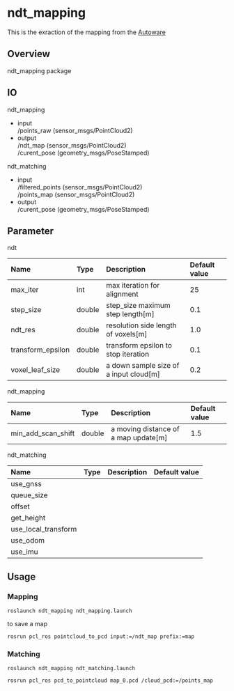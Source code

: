 ndt_mapping
====
This is the exraction of the mapping  from the [Autoware](https://github.com/autowarefoundation/autoware)

## Overview
ndt_mapping package

## IO
ndt_mapping 
- input  
/points_raw (sensor_msgs/PointCloud2)  
- output  
/ndt_map (sensor_msgs/PointCloud2)  
/curent_pose (geometry_msgs/PoseStamped) 

ndt_matching  
- input   
/filtered_points (sensor_msgs/PointCloud2)  
/points_map (sensor_msgs/PointCloud2)  
- output  
/curent_pose (geometry_msgs/PoseStamped)  

## Parameter

ndt

|Name|Type|Description|Default value|
|:---|:---|:---|:---|
|max_iter|int|max iteration for alignment |25|
|step_size|double|step_size maximum step length[m]|0.1|
|ndt_res|double|resolution side length of voxels[m]|1.0|
|transform_epsilon|double|transform epsilon to stop iteration|0.1|
|voxel_leaf_size|double|a down sample size of a input cloud[m]|0.2|

ndt_mapping 

|Name|Type|Description|Default value|
|:---|:---|:---|:---|
|min_add_scan_shift|double|a moving distance of a map update[m]|1.5|

ndt_matching 

|Name|Type|Description|Default value|
|:---|:---|:---|:---|
|use_gnss||||
|queue_size||||
|offset||||
|get_height||||
|use_local_transform||||
|use_odom||||
|use_imu||||

## Usage
### Mapping 

```
roslaunch ndt_mapping ndt_mapping.launch
```

to save a map

```
rosrun pcl_ros pointcloud_to_pcd input:=/ndt_map prefix:=map
```

### Matching


```
roslaunch ndt_mapping ndt_matching.launch
```

```
rosrun pcl_ros pcd_to_pointcloud map_0.pcd /cloud_pcd:=/points_map
```


